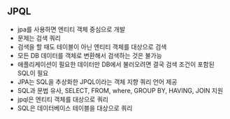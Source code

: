 ## JPQL
- jpa를 사용하면 엔티티 객체 중심으로 개발
- 문제는 검색 쿼리
- 검색을 할 때도 테이블이 아닌 엔티티 객체를 대상으로 검색
- 모든 DB 데이터를 객체로 변환해서 검색하는 것은 불가능
- 애플리케이션이 필요한 데이터만 DB에서 불러오려면 결국 검색 조건이 포함된 SQL이 필요
- JPA는 SQL을 추상화한 JPQL이라는 객체 지향 쿼리 언어 제공
- SQL과 문법 유사, SELECT, FROM, where, GROUP BY, HAVING, JOIN 지원
- jpql은 엔티티 객체를 대상으로 쿼리
- SQL은 데이터베이스 테이블을 대상으로 쿼리